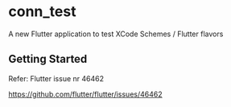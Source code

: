 # conn_test

A new Flutter application to test XCode Schemes / Flutter flavors

## Getting Started

Refer: Flutter issue nr 46462

https://github.com/flutter/flutter/issues/46462